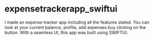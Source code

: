 # expensetrackerapp_swiftui

I made an expense tracker app including all the features stated. You can look at your current balance, profile, add expenses buy clicking on the button. With a seamless UI, this app was built using SWIFTUI.
